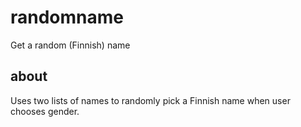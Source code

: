# randomname

Get a random (Finnish) name

## about

Uses two lists of names to randomly pick a Finnish name when user chooses gender.
